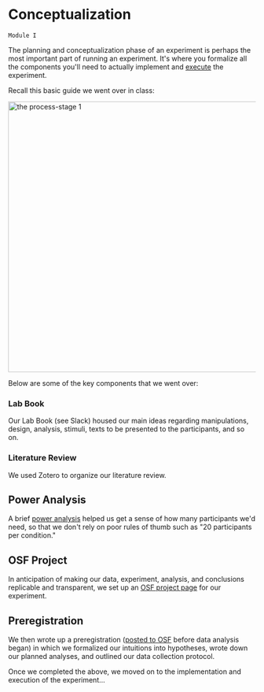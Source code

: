 # Conceptualization

`Module I`

The planning and conceptualization phase of an experiment is perhaps the most important part of running an experiment. 
It's where you formalize all the components you'll need to actually implement and [execute](https://avakiai.com/expra_winter2021-2022/experimentation/execution.html) the experiment. 

Recall this basic guide we went over in class:

<img src="../static/the_process_1.png" alt="the process-stage 1" class="mx-auto d-block" width="550px">


Below are some of the key components that we went over:

### Lab Book

Our Lab Book (see Slack) housed our main ideas regarding manipulations, design, analysis, stimuli, texts to be presented to the participants, and so on.

### Literature Review

We used Zotero to organize our literature review.

## Power Analysis

A brief [power analysis](https://github.com/avakiai/expra_winter2021-2022/blob/master/course_book/experimentation/power_analysis.R) helped us get a sense of how many participants we'd need, so that we don't rely on poor rules of thumb such as "20 participants per condition."

## OSF Project

In anticipation of making our data, experiment, analysis, and conclusions replicable and transparent, we set up an [OSF project page](https://osf.io/gywj9/) for our experiment.

## Preregistration

We then wrote up a preregistration ([posted to OSF](https://osf.io/x56np/) before data analysis began) in which we formalized our intuitions into hypotheses, wrote down our planned analyses, and outlined our data collection protocol.



Once we completed the above, we moved on to the implementation and execution of the experiment... 

